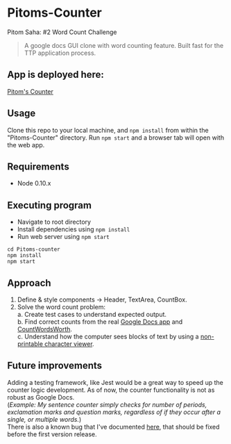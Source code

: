 # Pitoms-Counter

Pitom Saha: #2 Word Count Challenge  
>A google docs GUI clone with word counting feature. Built fast for the TTP application process.  

## App is deployed here:

[Pitom's Counter](https://pitoms-gdoc-counter.herokuapp.com/)

## Usage
Clone this repo to your local machine, and `npm install` from within the "Pitoms-Counter" directory.
Run `npm start` and a browser tab will open with the web app.

## Requirements

* Node 0.10.x

## Executing program

* Navigate to root directory
* Install dependencies using `npm install`
* Run web server using `npm start`
```
cd Pitoms-counter
npm install
npm start
```

## Approach
1. Define & style components -> Header, TextArea, CountBox.
2. Solve the word count problem:  
  a. Create test cases to understand expected output.  
  b. Find correct counts from the real [Google Docs app](https://docs.google.com/document/u/0/) and [CountWordsWorth](http://countwordsworth.com/).  
  c. Understand how the computer sees blocks of text by using a [non-printable character viewer](https://www.soscisurvey.de/tools/view-chars.php).  
  

## Future improvements
Adding a testing framework, like Jest would be a great way to speed up the counter logic development. As of now, the counter functionality is not as robust as Google Docs.   
(*Example: My sentence counter simply checks for number of periods, exclamation marks and question marks, regardless of if they occur after a single, or multiple words.*)  
There is also a known bug that I've documented [here](https://github.com/pitoms/Pitoms-Counter/issues/1), that should be fixed before the first version release.


